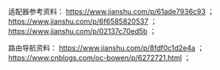 
适配器参考资料：
	https://www.jianshu.com/p/61ade7936c93	；
	https://www.jianshu.com/p/6f6585820537	；
	https://www.jianshu.com/p/02137c70ed5b	；


路由导航资料：
	https://www.jianshu.com/p/8fdf0c1d2e4a	；
	https://www.cnblogs.com/oc-bowen/p/6272721.html 	；
